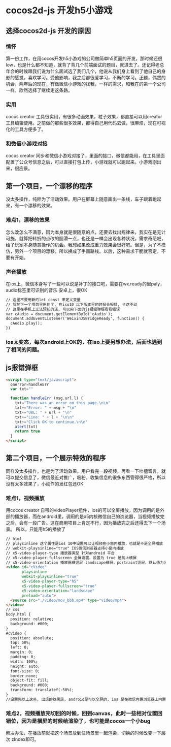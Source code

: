 # cocos2d-js 开发h5小游戏
## 选择cocos2d-js 开发的原因
### 情怀
第一份工作，在用cocos开发h5小游戏的公司做简单h5页面的开发，那时候还很low，也是什么都不知道，就背了背几个前端面试的题目，就进去了。还记得老总年会的时候跟我们说为什么面试选了我们几个，他说从我们身上看到了他自己的身影的感觉，喜欢学习。受他影响，我之后都很爱学习，不断的学习。正题，偶然的机会，两年后的现在，有做微信小游戏的找我，一样的需求，和我在的第一个公司一样，欣然选择了继续走这条路。
### 实用
cocos creator 工具很实用，有很多动画效果，粒子效果，都直接可以用creator工具编辑使用。之前做的那些很多效果，都得自己用代码去做，很麻烦，现在可视化的工具方便多了。
### 和微信小游戏对接
cocos creator 同步和微信小游戏对接了，里面的接口，微信都能用，在工具里面配置了公众号信息之后，可以直接打包上传，小游戏就可以跑起来。小游戏刚出来，很应景。

## 第一个项目，一个漂移的程序
没太多操作，纯粹为了活动效果。用户在屏幕上随意画出一条线，车子跟着跑起来，有一个漂移的效果。
### 难点1，漂移的效果
怎么改怎么不满意，因为本身就是很随意的点，还要去找出规律来，我实在是无计可施，就算把转折的点改的圆滑一点，也还是一样会出现各种状况，需求奇葩吧，给了玩家本身随意操作的机会。我想如果改成重力效果会很好吧。但是，为了不模仿，另外一个项目的漂移，所以换成了手画路线。以后，这种需求干脆就否定，不要有开始。
### 声音播放
在ios上，微信本身写了一些可以说是补丁的接口吧，需要在wx.ready的里paly，audio标签里可识别的音乐
安卓上，很OK
``` html
// 这里不要用新的let const 来定义变量
// 我在下一个项目里用到了, 在iso10 以下版本里的时候会报错, 卡这不动
// 这里在手机上无法预知的话, 可以用下面的js报错弹框看看错误
var cAudio = document.getElementById('cAudio');
document.addEventListener('WeixinJSBridgeReady', function() {
  cAudio.play();
})
```
### ios太变态，每次android上OK的，在iso上要另想办法，后面也遇到了相同的问题。

## js报错弹框
``` html
<script type="text/javascript">
  onerror=handleErr
  var txt=""

  function handleErr (msg,url,l) {
    txt="There was an error on this page.\n\n"
    txt+="Error: " + msg + "\n"
    txt+="URL: " + url + "\n"
    txt+="Line: " + l + "\n\n"
    txt+="Click OK to continue.\n\n"
    alert(txt)
    return true
  }
</script>
```

## 第二个项目，一个展示特效的程序
同样没太多操作，也是为了活动效果。用户看完一段视频，再看一下吐槽留言，就可以提交信息了，微信最近对推广，吸粉，收集信息的很多东西管得很严格，所以没有太多效果了，小动作的发红包还OK
### 难点1，视频播放
用cocos creator 自带的videoPlayer组件，ios的可以全屏播放，因为调用的是外部的播放器，而在android里，调用的是x5内核微信自己的浏览器，当视频播放完之后，会有一段广告。这在商用项目上肯定不行，因为播放完之后还得去下一个场景。
所以，只能用h5的播放了
``` html
// html
// playsinline 这个属性是ios 10中设置可以让视频在小窗内播放，也就是不是全屏播放
// webkit-playsinline="true" IOS微信浏览器支持小窗内播放
// x5-video-player-type 播放器类型 针对android 平台
// x5-video-player-fullscreen 全屏设置，设置为 true 是防止横屏
// x5-video-orientation 播放器横竖屏 landscape横屏，portraint竖屏，默认值为竖屏
<video id="cVideo" 
       playsinline  
       webkit-playsinline="true" 
       x5-video-player-type="h5" 
       x5-video-player-fullscreen="true" 
       x5-video-orientation="landscape" 
       preload="auto">
  <source src="./video/mov_bbb.mp4" type="video/mp4">
</video>
// css
body,html {
  position: relative;
  background: #000;
}
#cVideo {
  position: absolute;
  top: 50%;
  left: 0;
  margin: 0;
  padding: 0;
  width: 100%;
  height: auto;
  font-size: 0;
  border:none;
  object-fit: fill;
  background: #000;
  transform: translateY(-50%);
}
//设置完以上这些, 出现的效果是, android是可以全屏的, ios 是在微信内置浏览器上内置播放器横屏播放
```
### 难点2，视频播放完切回的时候，回到canvas，此时一些相对位置回错位，因为是横屏的时候给渲染了，也可能是cocos一个小bug
解决办法，在播放前就把这个场景放到住场景里一起渲染，切换的时候改变一下层次 zIndex即可。

